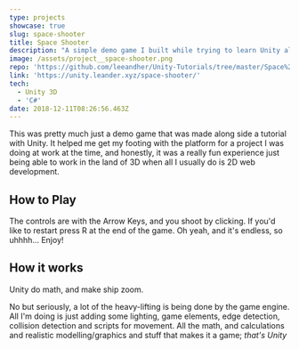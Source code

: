 ```yaml
---
type: projects
showcase: true
slug: space-shooter
title: Space Shooter
description: "A simple demo game I built while trying to learn Unity along with C#. It was exported to use the Unity Web Player via WebGL and honestly, I gotta say it looks pretty spicy - \U0001F680\U0001F4A5\U0001F60A"
image: /assets/project__space-shooter.png
repo: 'https://github.com/leeandher/Unity-Tutorials/tree/master/Space%20Shooter'
link: 'https://unity.leander.xyz/space-shooter/'
tech:
  - Unity 3D
  - 'C#'
date: 2018-12-11T08:26:56.463Z
---
```

This was pretty much just a demo game that was made along side a tutorial with Unity. It helped me get my footing with the platform for a project I was doing at work at the time, and honestly, it was a really fun experience just being able to work in the land of 3D when all I usually do is 2D web development.

## How to Play

The controls are with the Arrow Keys, and you shoot by clicking. If you'd like to restart press R at the end of the game. Oh yeah, and it's endless, so uhhhh... Enjoy!

## How it works

Unity do math, and make ship zoom.

No but seriously, a lot of the heavy-lifting is being done by the game engine. All I'm doing is just adding some lighting, game elements, edge detection, collision detection and scripts for movement. All the math, and calculations and realistic modelling/graphics and stuff that makes it a game; _that's Unity_
